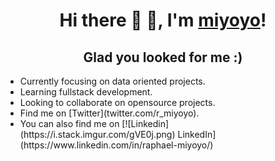 <h1 align="center">Hi there 👋 👋, I'm <a href="https://github.com/rmiyoyo">miyoyo</a>!</h1>
<h2 align="center">Glad you looked for me :)</h2>

<ul>
  <li>Currently focusing on data oriented projects.</li>
  <li>Learning fullstack development.</li>
  <li>Looking to collaborate on opensource projects.</li>
  <li>Find me on [Twitter](twitter.com/r_miyoyo).</li>
  <li>You can also find me on [![Linkedin](https://i.stack.imgur.com/gVE0j.png) LinkedIn](https://www.linkedin.com/in/raphael-miyoyo/)</li>
</ul>
